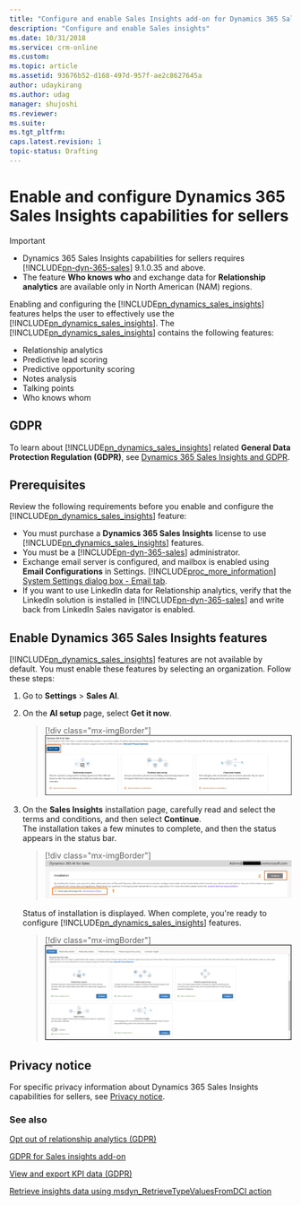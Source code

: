 ```yaml
---
title: "Configure and enable Sales Insights add-on for Dynamics 365 Sales | MicrosoftDocs"
description: "Configure and enable Sales insights"
ms.date: 10/31/2018
ms.service: crm-online
ms.custom: 
ms.topic: article
ms.assetid: 93676b52-d168-497d-957f-ae2c8627645a
author: udaykirang
ms.author: udag
manager: shujoshi
ms.reviewer: 
ms.suite: 
ms.tgt_pltfrm: 
caps.latest.revision: 1
topic-status: Drafting
---
```


# Enable and configure Dynamics 365 Sales Insights capabilities for sellers

> [!IMPORTANT]
> - Dynamics 365 Sales Insights capabilities for sellers requires [!INCLUDE[pn-dyn-365-sales](../includes/pn-dyn-365-sales.md)] 9.1.0.35 and above.
> - The feature **Who knows who** and exchange data for **Relationship analytics** are available only in North American (NAM) regions.

Enabling and configuring the [!INCLUDE[pn_dynamics_sales_insights](../includes/pn-dynamics-sales-insights.md)] features helps the user to effectively use the [!INCLUDE[pn_dynamics_sales_insights](../includes/pn-dynamics-sales-insights.md)]. The [!INCLUDE[pn_dynamics_sales_insights](../includes/pn-dynamics-sales-insights.md)] contains the following features:

- Relationship analytics
- Predictive lead scoring
- Predictive opportunity scoring
- Notes analysis
- Talking points
- Who knows whom  


## GDPR

To learn about [!INCLUDE[pn_dynamics_sales_insights](../includes/pn-dynamics-sales-insights.md)] related **General Data Protection Regulation (GDPR)**, see [Dynamics 365 Sales Insights and GDPR](embedded-intelligence-gdpr.md).

## Prerequisites

Review the following requirements before you enable and configure the [!INCLUDE[pn_dynamics_sales_insights](../includes/pn-dynamics-sales-insights.md)] feature:

- You must purchase a **Dynamics 365 Sales Insights** license to use [!INCLUDE[pn_dynamics_sales_insights](../includes/pn-dynamics-sales-insights.md)] features.
- You must be a [!INCLUDE[pn-dyn-365-sales](../includes/pn-dyn-365-sales.md)] administrator.
- Exchange email server is configured, and mailbox is enabled using **Email Configurations** in Settings. [!INCLUDE[proc_more_information](../includes/proc-more-information.md)] [System Settings dialog box - Email tab](/dynamics365/customer-engagement/admin/system-settings-dialog-box-email-tab).
- If you want to use LinkedIn data for Relationship analytics, verify that the LinkedIn solution is installed in [!INCLUDE[pn-dyn-365-sales](../includes/pn-dyn-365-sales.md)] and write back from LinkedIn Sales navigator is enabled.

## Enable Dynamics 365 Sales Insights features

[!INCLUDE[pn_dynamics_sales_insights](../includes/pn-dynamics-sales-insights.md)] features are not available by default. You must enable these features by selecting an organization. Follow these steps:

1. Go to **Settings** > **Sales AI**.<br>
1. On the **AI setup** page, select **Get it now**.<br>
    > [!div class="mx-imgBorder"]
    > ![Get Dynamics 365 Sales Insights](media/d365-ai-sales-getitnow.png "Get Dynamics 365 Sales Insights")<br>
1. On the **Sales Insights** installation page, carefully read and select the terms and conditions, and then select **Continue**.<br>
   The installation takes a few minutes to complete, and then the status appears in the status bar.<br>
    > [!div class="mx-imgBorder"]
    > ![Accept Sales Insights add-on terms and conditions](media/sales-insights-addon-terms-conditions.png "Accept Sales Insights add-on terms and conditions")
   
    Status of installation is displayed. When complete, you're ready to configure [!INCLUDE[pn_dynamics_sales_insights](../includes/pn-dynamics-sales-insights.md)] features.
    
    > [!div class="mx-imgBorder"]
    > ![Dynamics 365 Sales Insights is enabled](media/sales-insights-addon-enabled.png "Dynamics 365 Sales Insights is enabled")

## Privacy notice  

For specific privacy information about Dynamics 365 Sales Insights capabilities for sellers, see [Privacy notice](privacy-notice-seller.md).

### See also

[Opt out of relationship analytics (GDPR)](optout-relationship-analytics-gdpr.md)

[GDPR for Sales insights add-on](embedded-intelligence-gdpr.md)

[View and export KPI data (GDPR)](view-export-KPI-data-gdpr.md)

[Retrieve insights data using msdyn_RetrieveTypeValuesFromDCI action](retrieve-insights-data-msdyn-RetrieveTypeValuesFromDCI.md)
